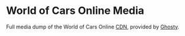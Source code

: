# World of Cars Online Media

Full media dump of the World of Cars Online [CDN](https://cdn.cars.dolimg.com), provided by [Ghosty](https://github.com/Ghosty-Tongue).
